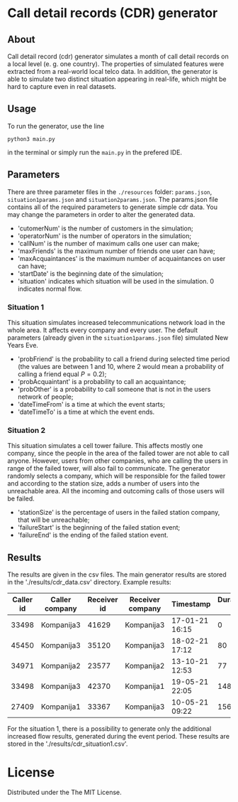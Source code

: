 # Call detail records (CDR) generator
## About
Call detail record (cdr) generator simulates a month of call detail records on a local level (e. g. one country). The properties of simulated features were extracted from a real-world local telco data. In addition, the generator is able to simulate two distinct situation appearing in real-life, which might be hard to capture even in real datasets.

## Usage
To run the generator, use the line 
```
python3 main.py
```
in the terminal or simply run the `main.py` in the prefered IDE.


## Parameters
There are three parameter files in the `./resources` folder: `params.json`, `situation1params.json` and `situation2params.json`. The params.json file contains all of the required parameters to generate simple cdr data. You may change the parameters in order to alter the generated data. 
- 'cutomerNum' is the number of customers in the simulation;
- 'operatorNum' is the number of operators in the simulation;
- 'callNum' is the number of maximum calls one user can make;
- 'maxFriends' is the maximum number of friends one user can have;
- 'maxAcquaintances' is the maximum number of acquaintances on user can have;
- 'startDate' is the beginning date of the simulation;
- 'situation' indicates which situation will be used in the simulation. 0 indicates normal flow.

### Situation 1
This situation simulates increased telecommunications network load in the whole area. It affects every company and every user. The default parameters (already given in the `situation1params.json` file) simulated New Years Eve. 
- 'probFriend' is the probability to call a friend during selected time period (the values are between 1 and 10, where 2 would mean a probability of calling a friend equal $P=0.2$);
- 'probAcquaintant' is a probability to call an acquaintance;
- 'probOther' is a probability to call someone that is not in the users network of people;
- 'dateTimeFrom' is a time at which the event starts;
- 'dateTimeTo' is a time at which the event ends.

### Situation 2
This situation simulates a cell tower failure. This affects mostly one company, since the people in the area of the failed tower are not able to call anyone. However, users from other companies, who are calling the users in range of the failed tower, will also fail to communicate. The generator randomly selects a company, which will be responsible for the failed tower and according to the station size, adds a number of users into the unreachable area. All the incoming and outcoming calls of those users will be failed.
- 'stationSize' is the percentage of users in the failed station company, that will be unreachable;
- 'failureStart' is the beginning of the failed station event;
- 'failureEnd' is the ending of the failed station event.

## Results
The results are given in the csv files. The main generator results are stored in the './results/cdr_data.csv' directory. Example results:

| Caller id | Caller company | Receiver id | Receiver company | Timestamp       | Duration s |
| --------- | -------------- | ----------- | ---------------- |---------------- | ---------- |
| 33498     | Kompanija3     | 41629       | Kompanija3       | 17-01-21 16:15  | 0          |
| 45450     | Kompanija3     | 35120       | Kompanija3       | 18-02-21 17:12  | 80         |
| 34971     | Kompanija2     | 23577       | Kompanija2       | 13-10-21 12:53  | 77         |
| 33498     | Kompanija3     | 42370       | Kompanija1       | 19-05-21 22:05  | 148        |
| 27409     | Kompanija1     | 33367       | Kompanija3       | 10-05-21 09:22  | 156        |

For the situation 1, there is a possibility to generate only the additional increased flow results, generated during the event period. These results are stored in the './results/cdr_situation1.csv'.

# License
Distributed under the The MIT License.